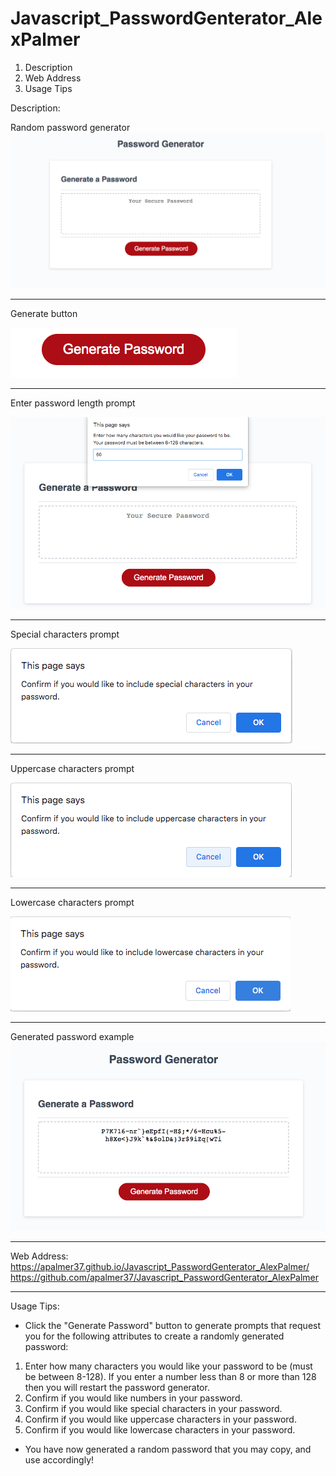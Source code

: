 # Javascript_PasswordGenterator_AlexPalmer

1. Description
2. Web Address
3. Usage Tips



Description:


Random password generator
<img src="Images/start.png">


__________________________________________________________________



Generate button

<img src="Images/button.png">


__________________________________________________________________


Enter password length prompt

<img src="Images/length.png">


__________________________________________________________________


Special characters prompt

<img src="Images/special.png">


__________________________________________________________________


Uppercase characters prompt

<img src="Images/upper.png">


__________________________________________________________________


Lowercase characters prompt

<img src="Images/lowercase.png">


__________________________________________________________________


Generated password example
<img src="Images/finished.png">


__________________________________________________________________





Web Address:
https://apalmer37.github.io/Javascript_PasswordGenterator_AlexPalmer/
https://github.com/apalmer37/Javascript_PasswordGenterator_AlexPalmer





__________________________________________________________________




Usage Tips:
- Click the "Generate Password" button to generate prompts that request you for the following attributes to create a randomly generated password:
1. Enter how many characters you would like your password to be (must be between 8-128). If you enter a number less than 8 or more than 128 then you will restart the password generator.
2. Confirm if you would like numbers in your password.
3. Confirm if you would like special characters in your password.
4. Confirm if you would like uppercase characters in your password.
5. Confirm if you would like lowercase characters in your password.
- You have now generated a random password that you may copy, and use accordingly!




